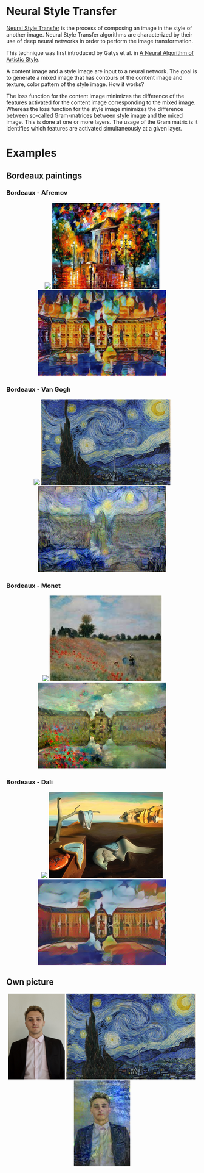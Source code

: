 # Neural Style Transfer

[Neural Style Transfer](https://en.wikipedia.org/wiki/Neural_Style_Transfer) is the process of composing an image in the style of another image. Neural Style Transfer algorithms are characterized by their use of deep neural networks in order to perform the image transformation. 

This technique was first introduced by Gatys et al. in [A Neural Algorithm of Artistic Style](https://arxiv.org/abs/1508.06576). 

A content image and a style image are input to a neural network. The goal is to generate a mixed image that has contours of the content image and texture, color pattern of the style image. How it works? 

The loss function for the content image minimizes the difference of the features activated for the content image corresponding to the mixed image. Whereas the loss function for the style image minimizes the difference between so-called Gram-matrices between style image and the mixed image. This is done at one or more layers. The usage of the Gram matrix is it identifies which features are activated simultaneously at a given layer.

# Examples
## Bordeaux paintings

### Bordeaux - Afremov

<div align='center'>
  <img src='content images/bordeaux.jpg' height="225px">
  <img src='style images/afremov.jpeg' height="225px">
  <img src='NST Paintings/bdx_afremov_stylized.png' height="225px">
</div>

### Bordeaux - Van Gogh

<div align='center'>
  <img src='content images/bordeaux.jpg' height="225px">
  <img src='style images/vangogh.jpeg' height="225px">
  <img src='NST Paintings/van_gogh2.png' height="225px">
</div>

### Bordeaux - Monet 

<div align='center'>
  <img src='content images/bordeaux.jpg' height="225px">
  <img src='style images/monet.jpeg' height="225px">
  <img src='NST Paintings/monet_bdx.png' height="225px">
</div>

### Bordeaux - Dali

<div align='center'>
  <img src='content images/bordeaux.jpg' height="225px">
  <img src='style images/dali.jpg' height="225px">
  <img src='NST Paintings/bdx_dali_stylized.png' height="225px">
</div>

## Own picture

<div align='center'>
  <img src='content images/PP Linkedin.jpg' height="225px">
  <img src='style images/vangogh.jpeg' height="225px">
  <img src='NST Paintings/van_gogh (1).png' height="225px">
</div>
